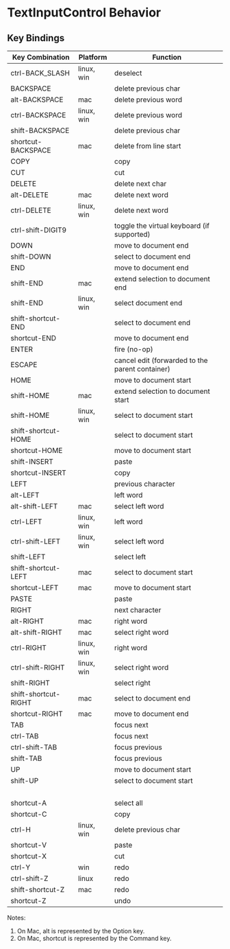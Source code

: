 # TextInputControl Behavior

## Key Bindings

|Key Combination|Platform|Function|
|---------------|--------|--------|
|ctrl-BACK_SLASH|linux, win|deselect|
|BACKSPACE| |delete previous char|
|alt-BACKSPACE|mac|delete previous word|
|ctrl-BACKSPACE|linux, win|delete previous word|
|shift-BACKSPACE| |delete previous char|
|shortcut-BACKSPACE|mac|delete from line start|
|COPY| |copy|
|CUT| |cut|
|DELETE| |delete next char|
|alt-DELETE|mac|delete next word|
|ctrl-DELETE|linux, win|delete next word|
|ctrl-shift-DIGIT9| |toggle the virtual keyboard (if supported)|
|DOWN| |move to document end|
|shift-DOWN| |select to document end|
|END| |move to document end|
|shift-END|mac|extend selection to document end|
|shift-END|linux, win|select document end|
|shift-shortcut-END| |select to document end|
|shortcut-END| |move to document end|
|ENTER| |fire (no-op)|
|ESCAPE| |cancel edit (forwarded to the parent container)|
|HOME| |move to document start|
|shift-HOME|mac|extend selection to document start|
|shift-HOME|linux, win|select to document start|
|shift-shortcut-HOME| |select to document start|
|shortcut-HOME| |move to document start|
|shift-INSERT| |paste|
|shortcut-INSERT| |copy|
|LEFT| |previous character|
|alt-LEFT| |left word|
|alt-shift-LEFT|mac|select left word|
|ctrl-LEFT|linux, win|left word|
|ctrl-shift-LEFT|linux, win|select left word|
|shift-LEFT| |select left|
|shift-shortcut-LEFT|mac|select to document start|
|shortcut-LEFT|mac|move to document start|
|PASTE| |paste|
|RIGHT| |next character|
|alt-RIGHT|mac|right word|
|alt-shift-RIGHT|mac|select right word|
|ctrl-RIGHT|linux, win|right word|
|ctrl-shift-RIGHT|linux, win|select right word|
|shift-RIGHT| |select right|
|shift-shortcut-RIGHT|mac|select to document end|
|shortcut-RIGHT|mac|move to document end|
|TAB| |focus next|
|ctrl-TAB| |focus next|
|ctrl-shift-TAB| |focus previous|
|shift-TAB| |focus previous|
|UP| |move to document start|
|shift-UP| |select to document start|
| | |  |
|shortcut-A| |select all|
|shortcut-C| |copy|
|ctrl-H|linux, win|delete previous char|
|shortcut-V| |paste|
|shortcut-X| |cut|
|ctrl-Y|win|redo|
|ctrl-shift-Z|linux|redo|
|shift-shortcut-Z|mac|redo|
|shortcut-Z| |undo|


Notes:

1. On Mac, alt is represented by the Option key.
2. On Mac, shortcut is represented by the Command key.